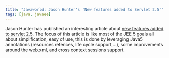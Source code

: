 ```yaml
---
title: "Javaworld: Jason Hunter's 'New features added to Servlet 2.5'"
tags: [java, javaee]
---
```

Jason Hunter has published an interesting article about [new features added to servlet 2.5](http://www.javaworld.com/javaworld/jw-01-2006/jw-0102-servlet.html). The focus of this article is like most of the JEE 5 goals all about simplification, easy of use, this is done by leveraging Java5 annotations (resources refences, life cycle support,...), some improvements around the web.xml, and cross context sessions support.

